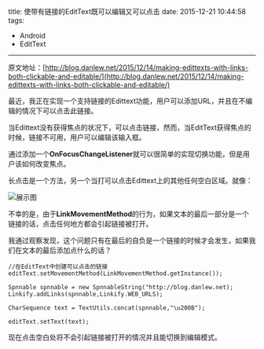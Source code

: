 title: 使带有链接的EditText既可以编辑又可以点击
date: 2015-12-21 10:44:58
tags:
- Android
- EditText

---
原文地址：[http://blog.danlew.net/2015/12/14/making-edittexts-with-links-both-clickable-and-editable/](http://blog.danlew.net/2015/12/14/making-edittexts-with-links-both-clickable-and-editable/)

最近，我正在实现一个支持链接的Edittext功能，用户可以添加URL，并且在不编辑的情况下可以点击此链接。

当Edittext没有获得焦点的状况下，可以点击链接，然而，当EditText获得焦点的时候，链接不可用，用户可以编辑该输入框。

通过添加一个**OnFocusChangeListener**就可以很简单的实现切换功能，但是用户该如何改变焦点。

长点击是一个方法，另一个当打可以点击Edittext上的其他任何空白区域。就像：

![展示图](http://i.imgur.com/aK3GmtL.png)

不幸的是，由于**LinkMovementMethod**的行为，如果文本的最后一部分是一个链接的话，点击任何地方都会引起链接被打开。

我通过观察发现，这个问题只有在最后的自负是一个链接的时候才会发生，如果我们在文本的最后添加点什么的话？

	//在EditText中创建可以点击的链接
	editText.setMovementMethod(LinkMovementMethod.getInstance());

	Spnnable spnnable = new SpnnableString("http://blog.danlew.net);
	Linkify.addLinks(spnnable,Linkify.WEB_URLS);

	CharSequence text = TextUtils.concat(spnnable,"\u200B");

	editText.setText(text);
	
现在点击空白处将不会引起链接被打开的情况并且能切换到编辑模式。